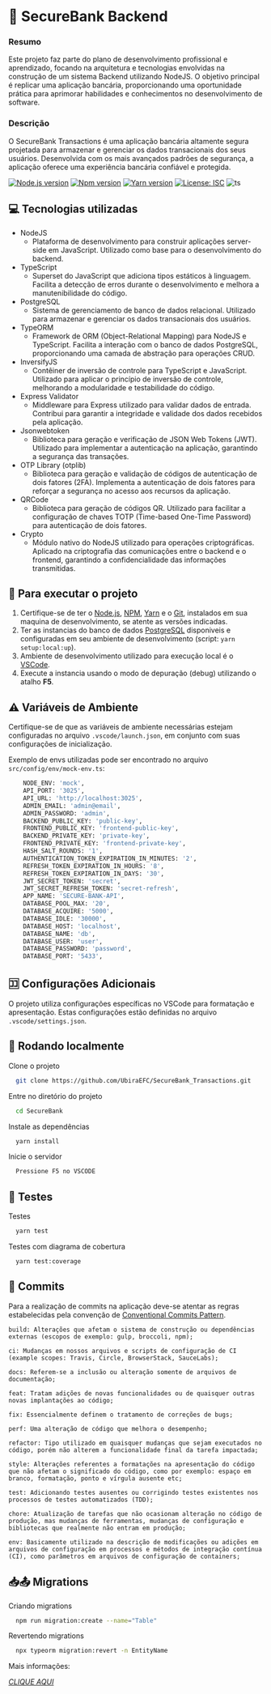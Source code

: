 # 🔐 SecureBank Backend

### Resumo

Este projeto faz parte do plano de desenvolvimento profissional e aprendizado, focando na arquitetura e tecnologias envolvidas na construção de um sistema Backend utilizando NodeJS. O objetivo principal é replicar uma aplicação bancária, proporcionando uma oportunidade prática para aprimorar habilidades e conhecimentos no desenvolvimento de software.

### Descrição

O SecureBank Transactions é uma aplicação bancária altamente segura projetada para armazenar e gerenciar os dados transacionais dos seus usuários. Desenvolvida com os mais avançados padrões de segurança, a aplicação oferece uma experiência bancária confiável e protegida.

[![Node.js version](https://img.shields.io/badge/node-16.19.1-brightgreen.svg)](https://nodejs.org/en/blog/release/v16.19.1)
[![Npm version](https://img.shields.io/badge/npm-8.19.3-blue)](https://npm.im/npm)
[![Yarn version](https://img.shields.io/badge/yarn-1.22.19-blue)](https://classic.yarnpkg.com/lang/en/docs/install/#windows-stable)
[![License: ISC](https://img.shields.io/badge/License-ISC-blue.svg)](https://opensource.org/licenses/ISC)
![ts](https://badgen.net/badge/-/TypeScript/blue?icon=typescript&label)

## 💻 Tecnologias utilizadas

- NodeJS
  - Plataforma de desenvolvimento para construir aplicações server-side em JavaScript. Utilizado como base para o desenvolvimento do backend.
- TypeScript
  - Superset do JavaScript que adiciona tipos estáticos à linguagem. Facilita a detecção de erros durante o desenvolvimento e melhora a manutenibilidade do código.
- PostgreSQL
  - Sistema de gerenciamento de banco de dados relacional. Utilizado para armazenar e gerenciar os dados transacionais dos usuários.
- TypeORM
  - Framework de ORM (Object-Relational Mapping) para NodeJS e TypeScript. Facilita a interação com o banco de dados PostgreSQL, proporcionando uma camada de abstração para operações CRUD.
- InversifyJS
  - Contêiner de inversão de controle para TypeScript e JavaScript. Utilizado para aplicar o princípio de inversão de controle, melhorando a modularidade e testabilidade do código.
- Express Validator
  - Middleware para Express utilizado para validar dados de entrada. Contribui para garantir a integridade e validade dos dados recebidos pela aplicação.
- Jsonwebtoken
  - Biblioteca para geração e verificação de JSON Web Tokens (JWT). Utilizado para implementar a autenticação na aplicação, garantindo a segurança das transações.
- OTP Library (otplib)
  - Biblioteca para geração e validação de códigos de autenticação de dois fatores (2FA). Implementa a autenticação de dois fatores para reforçar a segurança no acesso aos recursos da aplicação.
- QRCode
  - Biblioteca para geração de códigos QR. Utilizado para facilitar a configuração de chaves TOTP (Time-based One-Time Password) para autenticação de dois fatores.
- Crypto
  - Módulo nativo do NodeJS utilizado para operações criptográficas. Aplicado na criptografia das comunicações entre o backend e o frontend, garantindo a confidencialidade das informações transmitidas.

## 🚀 Para executar o projeto

1. Certifique-se de ter o [Node.js](https://nodejs.org/en/blog/release/v16.19.0), [NPM](https://npm.im/npm), [Yarn](https://classic.yarnpkg.com/lang/en/docs/install/#windows-stable) e o [Git](https://git-scm.com), instalados em sua maquina de desenvolvimento, se atente as versões indicadas.
2. Ter as instancias do banco de dados [PostgreSQL](https://www.postgresql.org/) disponiveis e configuradas em seu ambiente de desenvolvimento (script: `yarn setup:local:up`).
3. Ambiente de desenvolvimento utilizado para execução local é o [VSCode](https://code.visualstudio.com/).
4. Execute a instancia usando o modo de depuração (debug) utilizando o atalho **F5**.

## ⚠️ Variáveis de Ambiente

Certifique-se de que as variáveis de ambiente necessárias estejam configuradas no arquivo `.vscode/launch.json`, em conjunto com suas configurações de inicialização.

Exemplo de envs utilizadas pode ser encontrado no arquivo `src/config/env/mock-env.ts`:

```bash
    NODE_ENV: 'mock',
    API_PORT: '3025',
    API_URL: 'http://localhost:3025',
    ADMIN_EMAIL: 'admin@email',
    ADMIN_PASSWORD: 'admin',
    BACKEND_PUBLIC_KEY: 'public-key',
    FRONTEND_PUBLIC_KEY: 'frontend-public-key',
    BACKEND_PRIVATE_KEY: 'private-key',
    FRONTEND_PRIVATE_KEY: 'frontend-private-key',
    HASH_SALT_ROUNDS: '1',
    AUTHENTICATION_TOKEN_EXPIRATION_IN_MINUTES: '2',
    REFRESH_TOKEN_EXPIRATION_IN_HOURS: '8',
    REFRESH_TOKEN_EXPIRATION_IN_DAYS: '30',
    JWT_SECRET_TOKEN: 'secret',
    JWT_SECRET_REFRESH_TOKEN: 'secret-refresh',
    APP_NAME: 'SECURE-BANK-API',
    DATABASE_POOL_MAX: '20',
    DATABASE_ACQUIRE: '5000',
    DATABASE_IDLE: '30000',
    DATABASE_HOST: 'localhost',
    DATABASE_NAME: 'db',
    DATABASE_USER: 'user',
    DATABASE_PASSWORD: 'password',
    DATABASE_PORT: '5433',
```

## 🈁 Configurações Adicionais

O projeto utiliza configurações específicas no VSCode para formatação e apresentação. Estas configurações estão definidas no arquivo `.vscode/settings.json`.

## 🚴 Rodando localmente

Clone o projeto

```bash
  git clone https://github.com/UbiraEFC/SecureBank_Transactions.git
```

Entre no diretório do projeto

```bash
  cd SecureBank
```

Instale as dependências

```bash
  yarn install
```

Inicie o servidor

```bash
  Pressione F5 no VSCODE
```

## 💪 Testes

Testes

```bash
  yarn test
```

Testes com diagrama de cobertura

```bash
  yarn test:coverage
```

## 🎌 Commits

Para a realização de commits na aplicação deve-se atentar as regras estabelecidas pela convenção de [Conventional Commits Pattern](https://blog.geekhunter.com.br/o-que-e-commit-e-como-usar-commits-semanticos/).

    build: Alterações que afetam o sistema de construção ou dependências externas (escopos de exemplo: gulp, broccoli, npm);

    ci: Mudanças em nossos arquivos e scripts de configuração de CI (example scopes: Travis, Circle, BrowserStack, SauceLabs);

    docs: Referem-se a inclusão ou alteração somente de arquivos de documentação;

    feat: Tratam adições de novas funcionalidades ou de quaisquer outras novas implantações ao código;

    fix: Essencialmente definem o tratamento de correções de bugs;

    perf: Uma alteração de código que melhora o desempenho;

    refactor: Tipo utilizado em quaisquer mudanças que sejam executados no código, porém não alterem a funcionalidade final da tarefa impactada;

    style: Alterações referentes a formatações na apresentação do código que não afetam o significado do código, como por exemplo: espaço em branco, formatação, ponto e vírgula ausente etc;

    test: Adicionando testes ausentes ou corrigindo testes existentes nos processos de testes automatizados (TDD);

    chore: Atualização de tarefas que não ocasionam alteração no código de produção, mas mudanças de ferramentas, mudanças de configuração e bibliotecas que realmente não entram em produção;

    env: Basicamente utilizado na descrição de modificações ou adições em arquivos de configuração em processos e métodos de integração contínua (CI), como parâmetros em arquivos de configuração de containers;

## 📥📤 Migrations

Criando migrations

```bash
  npm run migration:create --name="Table"
```

Revertendo migrations

```bash
  npx typeorm migration:revert -n EntityName
```

Mais informações:

_[CLIQUE AQUI](https://typeorm.io/migrations)_
